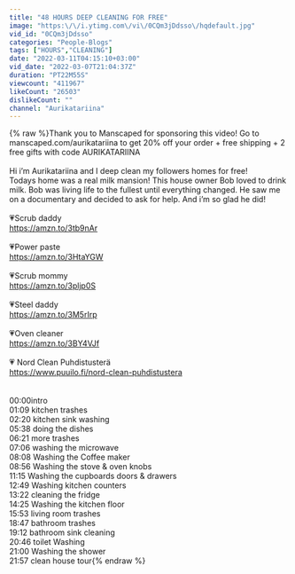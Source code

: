 ```yaml
---
title: "48 HOURS DEEP CLEANING FOR FREE"
image: "https:\/\/i.ytimg.com\/vi\/0CQm3jDdsso\/hqdefault.jpg"
vid_id: "0CQm3jDdsso"
categories: "People-Blogs"
tags: ["HOURS","CLEANING"]
date: "2022-03-11T04:15:10+03:00"
vid_date: "2022-03-07T21:04:37Z"
duration: "PT22M55S"
viewcount: "411967"
likeCount: "26503"
dislikeCount: ""
channel: "Aurikatariina"
---
```

{% raw %}Thank you to Manscaped for sponsoring this video! Go to manscaped.com/aurikatariina to get 20% off your order + free shipping + 2 free gifts with code AURIKATARIINA<br /><br />Hi i’m Aurikatariina and I deep clean my followers homes for free!<br />Todays home was a real milk mansion! This house owner Bob loved to drink milk. Bob was living life to the fullest until everything changed. He saw me on a documentary and decided to ask for help. And i’m so glad he did!<br /><br />💗Scrub daddy<br /><a rel="nofollow" target="blank" href="https://amzn.to/3tb9nAr">https://amzn.to/3tb9nAr</a><br /><br />💗Power paste<br /><a rel="nofollow" target="blank" href="https://amzn.to/3HtaYGW">https://amzn.to/3HtaYGW</a><br /><br />💗Scrub mommy<br /><a rel="nofollow" target="blank" href="https://amzn.to/3pljp0S">https://amzn.to/3pljp0S</a><br /><br />💗Steel daddy<br /><a rel="nofollow" target="blank" href="https://amzn.to/3M5rIrp">https://amzn.to/3M5rIrp</a><br /><br />💗Oven cleaner<br /><a rel="nofollow" target="blank" href="https://amzn.to/3BY4VJf">https://amzn.to/3BY4VJf</a><br /><br />💗 Nord Clean Puhdistusterä <br /><a rel="nofollow" target="blank" href="https://www.puuilo.fi/nord-clean-puhdistustera">https://www.puuilo.fi/nord-clean-puhdistustera</a><br /><br /><br />00:00intro<br />01:09 kitchen trashes<br />02:20 kitchen sink washing<br />05:38 doing the dishes<br />06:21 more trashes<br />07:06 washing the microwave<br />08:08 Washing the Coffee maker<br />08:56 Washing the stove &amp; oven knobs<br />11:15 Washing the cupboards doors &amp; drawers<br />12:49 Washing kitchen counters<br />13:22 cleaning the fridge<br />14:25 Washing the kitchen floor<br />15:53 living room trashes<br />18:47 bathroom trashes<br />19:12 bathroom sink cleaning<br />20:46 toilet Washing<br />21:00 Washing the shower<br />21:57 clean house tour{% endraw %}
